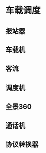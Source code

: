 # 车载调度

## 报站器

## 车载机

<CollapseMenu :articles="czj" v-model:activeName="czjActive" />

## 客流

## 调度机

## 全景360

## 通话机

## 协议转换器

<script setup>

import { ref, watch } from 'vue'

const czjActive = ref(sessionStorage.getItem('czjActive') || '1')

watch(czjActive, (newValue) => {
    sessionStorage.setItem('czjActive', newValue);
})

const czj = [
    {
        title: 'TM8707',
        name: '1',
        article: [
            {
                name: '线刷单片机和报站器',
                link: '/blog-v2/zh/文章/车载调度/TM8707/TM8707线刷单片机和报站器.html',
            },
            {
                name: 'U盘更新和备份语音',
                link: '/blog-v2/zh/文章/车载调度/TM8707/TM8707U盘更新和备份语音.html',
            },
            {
                name: '组合功能键说明',
                link: '/blog-v2/zh/文章/车载调度/TM8707/TM8707组合功能键说明.html',
            }
        ]
    },
    {
        title: 'TM872x',
        name: '2',
        article: [
           {
                name: '线刷程序教程',
                link: '/blog-v2/zh/文章/车载调度/TM8720/TM8720线刷程序教程.html',
            },
            {
                name: 'U盘升级核心板、单片机、语音',
                link: '/blog-v2/zh/文章/车载调度/TM8720/TM8720U盘升级核心板-单片机-语音.html',
            },
        ]
    },
    {
        title: 'TM8730',
        name: '3',
        article: [
             {
                name: 'U盘升级单片机、语音',
                link: '/blog-v2/zh/文章/车载调度/TM8730/TM8730U盘升级单片机-语音.html',
            },
            {
                name: 'FTP升级单片机',
                link: '/blog-v2/zh/文章/车载调度/TM8730/TM8730FTP升级单片机.html',
            },
            {
                name: 'TF卡文件说明',
                link: '/blog-v2/zh/文章/车载调度/TM8730/TM8730TF卡文件说明.html',
            },
        ]
    },
    {
        title: 'TM8731',
        name: '4',
        article: [
            {
                name: '线刷',
                link: '/blog-v2/zh/文章/车载调度/TM8731/TM8731线刷.html',
            },
            {
                name: 'U盘升级核心板、单片机、语音',
                link: '/blog-v2/zh/文章/车载调度/TM8731/TM8731U盘升级核心板-单片机-语音.html',
            },
        ]
    },
    {
        title: 'TM8732',
        name: '5',
        article: [
            {
                name: '线刷',
                link: '/blog-v2/zh/文章/车载调度/TM8732/TM8765N车载机常见故障及维修方法.html',
            },
            {
                name: 'U盘升级核心板、单片机、语音',
                link: '/blog-v2/zh/文章/车载调度/TM8732/TM8765N车载机常见故障及维修方法.html',
            },
        ]
    },
    {
        title: 'TM8760',
        name: '6',
        article: [
            {
                name: 'U盘升级核心板、单片机、语音',
                link: '/blog-v2/zh/文章/车载调度/TM8760/TM8765N车载机常见故障及维修方法.html',
            },
            {
                name: '线刷',
                link: '/blog-v2/zh/文章/车载调度/TM8760/TM8765N车载机常见故障及维修方法.html',
            },
            {
                name: '调试线线序定义',
                link: '/blog-v2/zh/文章/车载调度/TM8760/TM8765N车载机常见故障及维修方法.html',
            },
            {
                name: '显示屏延长线线序说明',
                link: '/blog-v2/zh/文章/车载调度/TM8760/TM8765N车载机常见故障及维修方法.html',
            },
            {
                name: '远程格式化和U盘格式化 EMMC',
                link: '/blog-v2/zh/文章/车载调度/TM8760/TM8765N车载机常见故障及维修方法.html',
            },
            {
                name: '车载机常见故障及维修方法',
                link: '/blog-v2/zh/文章/车载调度/TM8760/TM8765N车载机常见故障及维修方法.html',
            },
        ]
    },
    {
        title: 'TM8765',
        name: '7',
        article: [
            {
                name: '车载机常见故障及维修方法',
                link: '/blog-v2/zh/文章/车载调度/TM8765/TM8765N车载机常见故障及维修方法.html',
            },
            {
                name: 'U盘升级、远程升级',
                link: '/blog-v2/zh/文章/车载调度/TM8765/TM8765N车载机常见故障及维修方法.html',
            },
            {
                name: '运维宝APP使用',
                link: '/blog-v2/zh/文章/车载调度/TM8765/TM8765运维宝APP使用.html',
            }
        ]
    },
    {
        title: '车载机通用技术文档',
        name: '8',
        article: [
            {
                name: '车载机和服务器通讯数据抓取',
                link: '/blog-v2/zh/文章/车载调度/车载机通用文档/车载机和服务器通讯数据抓取.html',
            },
            {
                name: 'DEBUG 调试线制作',
                link: '/blog-v2/zh/文章/车载调度/车载机通用文档/DEBUG调试线制作.html',
            },
            {
                name: '视频 OSD 水印说明',
                link: '/blog-v2/zh/文章/车载调度/车载机通用文档/视频OSD水印说明.html',
            },
            {
                name: '视频平台报警及硬盘故障排查方法',
                link: '/blog-v2/zh/文章/车载调度/车载机通用文档/视频平台报警及硬盘故障排查方法.html',
            },
            {
                name: '调取录像培训文档及应急方案',
                link: '/blog-v2/zh/文章/车载调度/车载机通用文档/调取录像培训文档及应急方案.html',
            },
            {
                name: '一键报警功能说明文档',
                link: '/blog-v2/zh/文章/车载调度/车载机通用文档/一键报警功能说明文档.html',
            },
            {
                name: '车载机常见故障及原因排查',
                link: '/blog-v2/zh/文章/车载调度/车载机通用文档/车载机常见故障及原因排查.html',
            },
            {
                name: '车载机发车提示音功能说明及故障排查',
                link: '/blog-v2/zh/文章/车载调度/车载机通用文档/车载机发车提示音功能说明.html',
            },
            {
                name: '常用LINUX命令',
                link: '/blog-v2/zh/文章/车载调度/车载机通用文档/常用LINUX命令.html',
            },
            {
                name: '天迈堡垒机-小斑马服务器',
                link: '/blog-v2/zh/文章/车载调度/车载机通用文档/天迈堡垒机-小斑马服务器.html',
            },

        ]
    },
]
</script>
